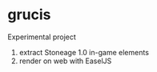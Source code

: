 grucis
======
Experimental project

1. extract Stoneage 1.0 in-game elements
2. render on web with EaselJS
